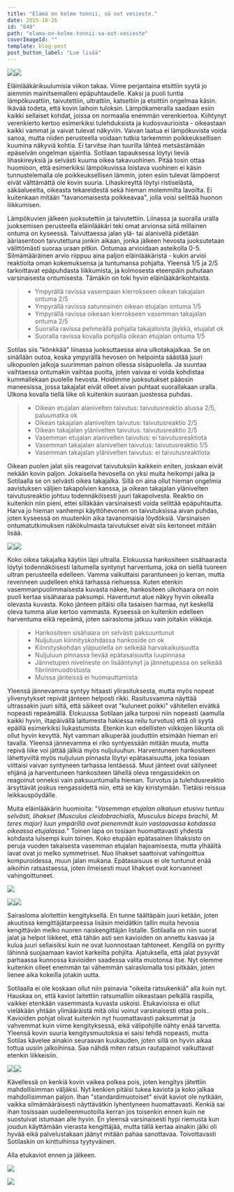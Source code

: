 ```yaml
---
title: "Elämä on kolme tonnii, sä oot vesieste."
date: 2015-10-26
id: "848"
path: "elama-on-kolme-tonnii-sa-oot-vesieste"
coverImageId: ""
template: blog-post
post_button_label: "Lue lisää"
---
```


[![](/images/l%25C3%25A4mp%25C3%25B6kuva4.jpg)](http://4.bp.blogspot.com/-DbK4yeYsP2A/Vi3riX02DLI/AAAAAAAAKVE/YVcUmCCAv6M/s1600/l%25C3%25A4mp%25C3%25B6kuva4.jpg)[![](/images/l%25C3%25A4mp%25C3%25B6kuva1.jpg)](http://4.bp.blogspot.com/-XHIMMyDWtjE/Vi3riZh9qEI/AAAAAAAAKVA/CbTrwg1oP78/s1600/l%25C3%25A4mp%25C3%25B6kuva1.jpg)

Eläinlääkärikuulumisia viikon takaa. Viime perjantaina etsittiin syytä jo aiemmin mainitsemalleni epäpuhtaudelle. Kaksi ja puoli tuntia lämpökuvattiin, taivutettiin, ultrattiin, katseltiin ja etsittiin ongelmaa käsin. Ikävää todeta, että kovin laihoin tuloksin. Lämpökameralla saadaan esiin kaikki sellaiset kohdat, joissa on normaalia enemmän verenkiertoa. Kiihtynyt verenkierto kertoo esimerkiksi tulehduksista ja kudosvaurioista - oikeastaan kaikki vammat ja vaivat tulevat näkyviin. Vaivan laatua ei lämpökuvista voida sanoa, mutta niiden perusteella voidaan tutkia tarkemmin poikkeuksellisen kuumina näkyviä kohtia. Ei tarvitse ihan tuurilla lähteä metsästämään epäselvän ongelman sijaintia. Sotilaan tapauksessa löytyi lieviä lihaskireyksiä ja selvästi kuuma oikea takavuohinen. Pitää tosin ottaa huomioon, että esimerkiksi lämpökuvissa loistava vuohinen ei käsin tunnustelemalla ole poikkeuksellisen lämmin, joten esiin tulevat lämpöerot eivät välttämättä ole kovin suuria. Lihaskireyttä löytyi ristiselästä, säkäalueelta, oikeasta tekareidestä sekä hieman molemmilta lavoilta. Ei kuitenkaan mitään "tavanomaisesta poikkeavaa", jolla voisi selittää huonon liikkumisen.

Lämpökuvien jälkeen juoksutettiin ja taivutettiin. Liinassa ja suoralla uralla juoksemisen perusteella eläinlääkäri teki omat arvionsa siitä millainen ontuma on kyseessä. Taivuttaessa jalan ylä- tai alaniveliä pidetään ääriasentoon taivutettuna jonkin aikaan, jonka jälkeen hevosta juoksutetaan välittömästi suoraa uraan pitkin. Ontumaa arvioidaan asteikolla 0-5. Silmämääräinen arvio riippuu aina paljon eläinlääkäristä - kukin arvioi reaktioita oman kokemuksensa ja tuntumansa pohjalta. Yleensä 1/5 ja 2/5 tarkoittavat epäpuhdasta liikkumista, ja kolmosesta eteenpäin puhutaan varsinaisesta ontumisesta. Tämäkin on toki hyvin eläinlääkärikohtaista.

> - Ympyrällä ravissa vasempaan kierrokseen oikean takajalan ontuma 2/5
> - Ympyrällä ravissa satunnainen oikean etujalan ontuma 1/5
> - Ympyrällä ravissa oikeaan kierrokseen vasemman takajalan ontuma 2/5
> - Suoralla ravissa pehmeällä pohjalla takajaloista jäykkä, etujalat ok
> - Suoralla ravissa kovalla pohjalla oikean etujalan ontuma 1/5

Sotilas siis "könkkää" liinassa juoksuttaessa aina ulkotakajalkaa. Se on sinällään outoa, koska ympyrällä hevosen on helpointa säästää juuri ulkopuolen jalkoja suurimman painon ollessa sisäpuolella. Ja suuntaa vaihtaessa ontumakin vaihtaa puolta, joten vaivaa ei voida kohdistaa kummallekaan puolelle hevosta. Hoidimme juoksutukset pääosin maneesissa, jossa takajalat eivät olleet aivan puhtaat suorallakaan uralla. Ulkona kovalla tiellä liike oli kuitenkin suoraan juostessa puhdas.

> - Oikean etujalan alanivelten taivutus: taivutusreaktio alussa 2/5, paluumatka ok
> - Oikean takajalan alanivelten taivutus: taivutusreaktio 2/5
> - Oikean takajalan ylänivelten taivutus: taivutusreaktio 2/5
> - Vasemman etujalan alanivelten taivutus: ei taivutusreaktiota
> - Vasemman takajalan alanivelten taivutus: taivutusreaktio 1/5
> - Vasemman takajalan ylänivelten taivutus: ei taivutusreaktiota

Oikean puolen jalat siis reagoivat taivutuksiin kaikkein eniten, joskaan eivät nekään kovin paljon. Jokaisella hevosella on yksi muita heikompi jalka ja Sotilaalla se on selvästi oikea takajalka. Sillä on aina ollut hieman ongelmia aavistuksen väljien takapolvien kanssa, ja oikean takajalan ylänivelten taivutusreaktio johtuu todennäköisesti juuri takapolvesta. Reaktio on kuitenkin niin pieni, ettei silläkään varsinaisesti voida selittää epäpuhtautta. Harva jo hieman vanhempi käyttöhevonen on taivutuksissa aivan puhdas, joten kyseessä on muutenkin aika tavanomaisia löydöksiä. Varsinaisen ontumatutkimuksen näkökulmasta taivutukset eivät siis kertoneet mitään lisää.

[![](/images/ulta1.jpg)](http://1.bp.blogspot.com/-pHrbzCzDWLE/Vi1Dv3RbVJI/AAAAAAAAKTc/7Q7zoAdTGQo/s1600/ulta1.jpg)[![](/images/ultra2.jpg)](http://1.bp.blogspot.com/-rhYxF36i3Yw/Vi1DwFhzLSI/AAAAAAAAKTg/qhTtU-IraV8/s1600/ultra2.jpg)

Koko oikea takajalka käytiin läpi ultralla. Elokuussa hankositeen sisähaarasta löytyi todennäköisesti laitumella syntynyt harventuma, joka on siellä tuoreen ultran perusteella edelleen. Vamma vaikuttaisi parantuneen jo kerran, mutta revenneen uudelleen ehkä tarhassa riehuessa. Kuten etenkin vasemmanpuolimmaisesta kuvasta näkee, hankositeen ulkohaara on noin puoli kertaa sisähaaraa paksumpi. Haventunut alue näkyy hyvin oikealla olevasta kuvasta. Koko jänteen pitäisi olla tasaisen harmaa, nyt keskellä oleva tumma alue kertoo vammasta. Kyseessä on kuitenkin edelleen harventuma eikä repeämä, joten sairasloma jatkuu vain joitakin viikkoja.

> - Hankositeen sisähaara on selvästi paksuuntunut
> - Nuljuluun kiinnityskohdassa hankoside on ok
> - Kiinnityskohdan yläpuolella on selkeää harvakaikuisuutta
> - Nuljuluun pinnassa lievää epätasaisuutta luupinnasa
> - Jännetupen nivelneste on lisääntynyt ja jännetupessa on selkeää fibriinimuodostusta
> - Muissa jänteissä ei huomauttamista

Yleensä jännevamma syntyy hitaasti ylirasituksesta, mutta myös nopeat ylivenytykset repivät jänteen helposti rikki. Rasitusvamma näyttää ultrassakin juuri siltä, että säikeet ovat "kuluneet poikki" vähitellen eivätkä nopeasti repeämällä. Elokuussa Sotilaan jalka turposi niin nopeasti (aamulla kaikki hyvin, iltapäivällä laitumesta hakiessa reilu turvotus) että oli syytä epäillä esimerkiksi liukastumista. Etenkin kun edellisten viikkojen liikunta oli ollut hyvin kevyttä. Nyt vamman alkuperää jouduttiin etsimään hieman eri tavalla. Yleensä jännevamma ei riko syntyessään mitään muuta, mutta repivä liike voi jättää jälkiä myös nuljuluuhun. Harventuneen hankositeen lähettyviltä myös nuljuluun pinnasta löytyi epätasaisuutta, joka tosiaan viittaisi vaivan syntyneen tarhassa lentäessä. Muut jänteet ovat säilyneet ehjänä ja harventuneen hankositeen lähellä oleva rengassidekin on reagoinut onneksi vain paksuuntumalla hieman. Turvotus ja tulehdusreaktio ärsyttävät joskus rengassidettä niin, että se käy kiristymään. Tietäisi reissua leikkauspöydälle.

Muita eläinlääkärin huomioita: "_Vasemman etujalan olkaluun etusivu tuntuu selvästi, lihakset (Musculus cleidobrachialis, Musculus biceps brachii, M. teres major) luun ympärillä ovat pienemmät kuin vastaavassa kohdassa oikeassa etujalassa._" Toinen lapa on tosiaan huomattavasti yhdestä kohdasta luisempi kuin toinen. Koko etupään epätasainen lihaksisto on peruja vuoden takaisesta vasemman etujalan hajoamisesta, mutta ylhäältä lavat ovat jo melko symmetriset. Nuo lihakset saattoivat vahingoittua kompuroidessa, muun jalan mukana. Epätasaisuus ei ole tuntunut enää aikoihin ratsastaessa, joten ilmeisesti muut lihakset ovat korvanneet vahingoittuneet.

[![](/images/IMG_2171_.jpg)](http://4.bp.blogspot.com/-bIK-e4uKL7k/Vi6JtZM-qvI/AAAAAAAAKV8/Vgm6guXP0bA/s1600/IMG_2171_.jpg)

[![](/images/IMG_2134_.jpg)](http://3.bp.blogspot.com/-wscs4TKfIFI/Vi6JsQwa2SI/AAAAAAAAKVc/w8zdDLwQazc/s1600/IMG_2134_.jpg)[![](/images/IMG_2138_.jpg)](http://4.bp.blogspot.com/-9C30oxPKU1M/Vi6JsdSDIZI/AAAAAAAAKVg/q6Yh3NS9tUQ/s1600/IMG_2138_.jpg)

Sairasloma aloitettiin kengityksellä. En tunne täältäpäin juuri ketään, joten akuutissa kengittäjätarpeessa lisäsin meidätkin tallin muita hevosia kengittävän melko nuoren naiskengittäjän listalle. Sotilaalla on niin suorat jalat ja helpot liikkeet, että tähän asti sen kavioiden on annettu kasvaa ja kulua juuri sellaisiksi kuin ne ovat luonnostaan tahtoneet. Kengillä on pyritty lähinnä suojaamaan kaviot karkeilta pohjilta. Ajatuksella, että jalat pysyvät parhaassa kunnossa kavioiden saadessa valita muotonsa itse. Nyt olemme kuitenkin olleet enemmän tai vähemmän sairaslomalla tosi pitkään, joten lienee aika kokeilla jotakin uutta.

Sotilaalla ei ole koskaan ollut niin painavia "oikeita ratsukenkiä" alla kuin nyt. Hauskaa on, että kaviot laitettiin ratsumalliin oikeastaan pelkällä raspilla, vaikkei etenkään vasemmasta kuvasta uskoisi. Etukavioissa ei ollut vieläkään yhtään ylimääräistä mitä olisi voinut varsinaisesti ottaa pois.. Kavioiden pohjat olivat kuitenkin nyt huomattavasti paksummat ja vahvemmat kuin viime kengityksessä, eikä välipohjille nähty enää tarvetta. Yleensä kovin suuria kengitysmuutoksia ei saisi tehdä nopeasti, mutta Sotilas kävelee ainakin seuraavan kuukauden, joten sillä on hyvin aikaa tottua uusiin jalkoihinsa. Saa nähdä miten ratsun rautapainot vaikuttavat etenkin liikkeisiin.

[![](/images/IMG_2147_.jpg)](http://3.bp.blogspot.com/-6eOSz8yEx6M/Vi6JsdK1awI/AAAAAAAAKWE/MjVK1ouUYso/s1600/IMG_2147_.jpg)[![](/images/IMG_2154_.jpg)](http://3.bp.blogspot.com/-7l6nj64YmgA/Vi6JtFAdO1I/AAAAAAAAKV0/zmBdgGsueAk/s1600/IMG_2154_.jpg)

Kävellessä on kenkiä kovin vaikea polkea pois, joten kengitys jätettiin mahdollisimman väljäksi. Nyt kenkien pitäisi tukea kaviota ja koko jalkaa mahdollisimman paljon. Ihan "standardimuotoiset" eivät kaviot ole nytkään, vaikka silmämääräisesti näyttävätkin lyhentyneen huomattavasti. Kenkiä sai ihan tosissaan uudelleenmuotoilla kerran jos toisenkin ennen kuin ne suostuivat istumaan alle hyvin. En yleensä varsinaisesti hypi riemusta kun joudun käyttämään vierasta kengittäjää, mutta tällä kertaa ainakin jälki oli hyvää eikä palvelustakaan jäänyt mitään pahaa sanottavaa. Toivottavasti Sotilaskin on kinttuihinsa tyytyväinen.

Alla etukaviot ennen ja jälkeen.

[![](/images/IMG_1945_.jpg)](http://4.bp.blogspot.com/-T8bfRd_2PIk/Vi6JvMLZdiI/AAAAAAAAKWM/R8AvEVoxOW8/s1600/IMG_1945_.jpg)

[![](/images/IMG_2164_.jpg)](http://1.bp.blogspot.com/-XsBlu3aL-iQ/Vi6JtDr4DcI/AAAAAAAAKV4/FibiFKBErnk/s1600/IMG_2164_.jpg)
